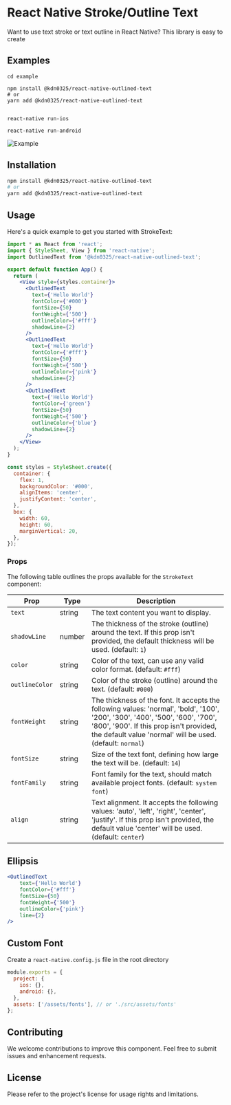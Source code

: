 # React Native Stroke/Outline Text

Want to use text stroke or text outline in React Native? This library is easy to create

## Examples

```
cd example

npm install @kdn0325/react-native-outlined-text
# or
yarn add @kdn0325/react-native-outlined-text


react-native run-ios

react-native run-android
```
![Example](https://github.com/kdn0325/react-native-outlined-text/assets/91298955/e87d52f3-9178-4a38-8c05-1fff55dbe056)


## Installation

```bash
npm install @kdn0325/react-native-outlined-text
# or
yarn add @kdn0325/react-native-outlined-text
```

## Usage
Here's a quick example to get you started with StrokeText:

```jsx
import * as React from 'react';
import { StyleSheet, View } from 'react-native';
import OutlinedText from '@kdn0325/react-native-outlined-text';

export default function App() {
  return (
    <View style={styles.container}>
      <OutlinedText
        text={'Hello World'}
        fontColor={'#000'}
        fontSize={50}
        fontWeight={'500'}
        outlineColor={'#fff'}
        shadowLine={2}
      />
      <OutlinedText
        text={'Hello World'}
        fontColor={'#fff'}
        fontSize={50}
        fontWeight={'500'}
        outlineColor={'pink'}
        shadowLine={2}
      />
      <OutlinedText
        text={'Hello World'}
        fontColor={'green'}
        fontSize={50}
        fontWeight={'500'}
        outlineColor={'blue'}
        shadowLine={2}
      />
    </View>
  );
}

const styles = StyleSheet.create({
  container: {
    flex: 1,
    backgroundColor: '#000',
    alignItems: 'center',
    justifyContent: 'center',
  },
  box: {
    width: 60,
    height: 60,
    marginVertical: 20,
  },
});


```

### Props

The following table outlines the props available for the `StrokeText` component:

| Prop           | Type    | Description                                                                                                                                                                                                         |
|----------------|---------|---------------------------------------------------------------------------------------------------------------------------------------------------------------------------------------------------------------------|
| `text`         | string  | The text content you want to display.                                                                                                                                                                               |
| `shadowLine`         | number  | The thickness of the stroke (outline) around the text. If this prop isn't provided, the default thickness will be used. (default: `1`)                                                                              |
| `color`        | string  | Color of the text, can use any valid color format. (default: `#fff`)                                                                                                                                                |
| `outlineColor` | string  | Color of the stroke (outline) around the text.     (default: `#000`)                                                                                                                                                |
| `fontWeight`   | string  | The thickness of the font. It accepts the following values: 'normal', 'bold', '100', '200', '300', '400', '500', '600', '700', '800', '900'. If this prop isn't provided, the default value 'normal' will be used. (default: `normal`)         |
| `fontSize`     | string  | Size of the text font, defining how large the text will be.     (default: `14`)                                                                                                                                     |
| `fontFamily`   | string  | Font family for the text, should match available project fonts.  (default: `system font`)                                                                                                                           |
| `align`        | string  | Text alignment. It accepts the following values: 'auto', 'left', 'right', 'center', 'justify'. If this prop isn't provided, the default value 'center' will be used. (default: `center`)                                                                                                                                                                                  | |


## Ellipsis

```jsx
<OutlinedText
    text={'Hello World'}
    fontColor={'#fff'}
    fontSize={50}
    fontWeight={'500'}
    outlineColor={'pink'}
    line={2}
/>

```

## Custom Font
Create a `react-native.config.js` file in the root directory

```javascript
module.exports = {
  project: {
    ios: {},
    android: {},
  },
  assets: ['/assets/fonts'], // or './src/assets/fonts'
};
```


## Contributing
We welcome contributions to improve this component. Feel free to submit issues and enhancement requests.

## License
Please refer to the project's license for usage rights and limitations.
